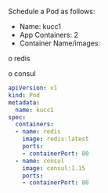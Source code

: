Schedule a Pod as follows:

- Name: kucc1
- App Containers: 2
- Container Name/images:

o redis

o consul

```yaml
apiVersion: v1
kind: Pod
metadata:
  name: kucc1
spec:
  containers:
  - name: redis
    image: redis:latest
    ports:
    - containerPort: 80
  - name: consul
    image: consul:1.15
    ports:
    - containerPort: 80

```